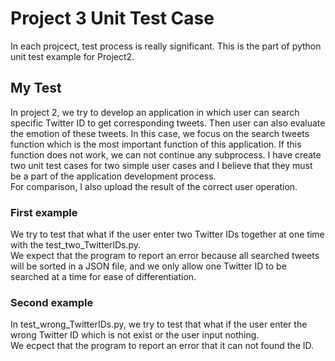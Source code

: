 # Project 3 Unit Test Case
In each projcect, test process is really significant. This is the part of python unit test example for Project2. 
## My Test
In project 2, we try to develop an application in which user can search specific Twitter ID to get corresponding tweets. Then user can also evaluate the emotion of these tweets. In this case, we focus on the search tweets function which is the most important function of this application. If this function does not work, we can not continue any subprocess. I have create two unit test cases for two simple user cases and I believe that they must be a part of the application development process.</br>
For comparison, I also upload the result of the correct user operation. 

### First example
We try to test that what if the user enter two Twitter IDs together at one time with the test_two_TwitterIDs.py.</br>
We expect that the program to report an error because all searched tweets will be sorted in a JSON file, and we only allow one Twitter ID to be searched at a time for ease of differentiation.  

### Second example
In test_wrong_TwitterIDs.py, we try to test that what if the user enter the wrong Twitter ID which is not exist or the user input nothing.</br>
We ecpect that the program to report an error that it can not found the ID.



